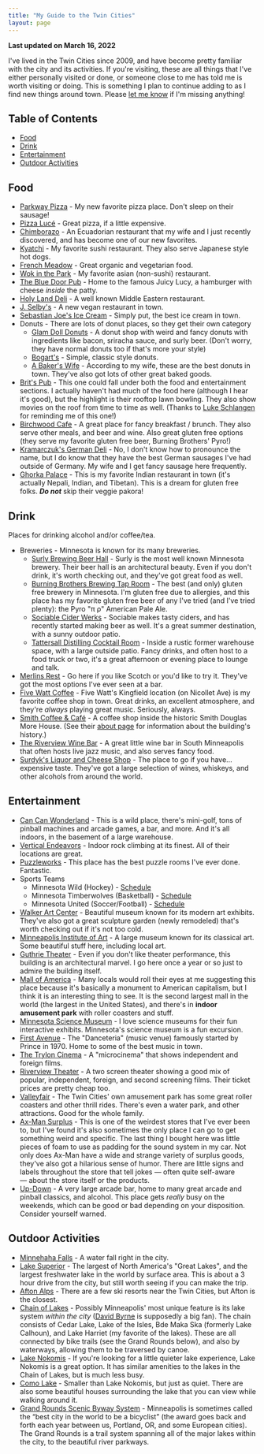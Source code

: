 ```yaml
---
title: "My Guide to the Twin Cities"
layout: page
---
```


**Last updated on March 16, 2022**

I've lived in the Twin Cities since 2009, and have become pretty familiar with the city and its activities. If you're visiting, these are all things that I've either personally visited or done, or someone close to me has told me is worth visiting or doing. This is something I plan to continue adding to as I find new things around town. Please <a href="mailto:hello@hisaac.net">let me know</a> if I'm missing anything!

## Table of Contents

- [Food](#food)
- [Drink](#drink)
- [Entertainment](#entertainment)
- [Outdoor Activities](#outdoor-activities)

## <a name="food">Food</a>

- [Parkway Pizza](https://www.parkwaypizzamn.com) - My new favorite pizza place. Don't sleep on their sausage!
- [Pizza Lucé](https://pizzaluce.com) - Great pizza, if a little expensive.
- [Chimborazo](http://chimborazorestaurant.com) - An Ecuadorian restaurant that my wife and I just recently discovered, and has become one of our new favorites.
- [Kyatchi](http://www.kyatchi.com) - My favorite sushi restaurant. They also serve Japanese style hot dogs.
- [French Meadow](https://www.frenchmeadowcafe.com) - Great organic and vegetarian food.
- [Wok in the Park](http://wokintheparkrestaurant.com) - My favorite asian (non-sushi) restaurant.
- [The Blue Door Pub](http://www.thebdp.com/menus/) - Home to the famous Juicy Lucy, a hamburger with cheese *inside* the patty.
- [Holy Land Deli](http://holylandbrand.com/deli/) - A well known Middle Eastern restaurant.
- [J. Selby's](http://www.jselbys.com/) - A new vegan restaurant in town.
- [Sebastian Joe's Ice Cream](http://sebastianjoesicecream.com) - Simply put, the best ice cream in town.
- Donuts - There are lots of donut places, so they get their own category
	- [Glam Doll Donuts](https://glamdolldonuts.com) - A donut shop with weird and fancy donuts with ingredients like bacon, sriracha sauce, and surly beer. (Don't worry, they have normal donuts too if that's more your style)
	- [Bogart's](http://www.bogartsdoughnutco.com) - Simple, classic style donuts.
	- [A Baker's Wife](http://abakerswife.com) - According to my wife, these are the best donuts in town. They've also got lots of other great baked goods.
- [Brit's Pub](http://britspub.com) - This one could fall under both the food and entertainment sections. I actually haven't had much of the food here (although I hear it's good), but the highlight is their rooftop lawn bowling. They also show movies on the roof from time to time as well. (Thanks to [Luke Schlangen](https://github.com/LukeSchlangen) for reminding me of this one!)
- [Birchwood Cafe](https://www.birchwoodcafe.com) - A great place for fancy breakfast / brunch. They also serve other meals, and beer and wine. Also great gluten free options (they serve my favorite gluten free beer, Burning Brothers' Pyro!)
- [Kramarczuk's German Deli](https://kramarczuks.com) - No, I don't know how to pronounce the name, but I do know that they have the best German sausages I've had outside of Germany. My wife and I get fancy sausage here frequently.
- [Ghorka Palace](http://www.gorkhapalace.com) - This is my favorite Indian restaurant in town (it's actually Nepali, Indian, and Tibetan). This is a dream for gluten free folks. ***Do not*** skip their veggie pakora!

## <a name="drink">Drink</a>

Places for drinking alcohol and/or coffee/tea.

- Breweries - Minnesota is known for its many breweries.
	- [Surly Brewing Beer Hall](http://surlybrewing.com/destination-brewery/beer-hall-and-restaurant/) - Surly is the most well known Minnesota brewery. Their beer hall is an architectural beauty. Even if you don't drink, it's worth checking out, and they've got great food as well.
	- [Burning Brothers Brewing Tap Room](https://www.burnbrosbrew.com/taproom/) - The best (and only) gluten free brewery in Minnesota. I'm gluten free due to allergies, and this place has my favorite gluten free beer of any I've tried (and I've tried plenty): the Pyro "π ρ" American Pale Ale.
	- [Sociable Cider Werks](http://sociablecider.com) - Sociable makes tasty ciders, and has recently started making beer as well. It's a great summer destination, with a sunny outdoor patio.
	- [Tattersall Distilling Cocktail Room](https://tattersalldistilling.com/cocktail-room/) - Inside a rustic former warehouse space, with a large outside patio. Fancy drinks, and often host to a food truck or two, it's a great afternoon or evening place to lounge and talk.
- [Merlins Rest](http://merlinsrest.com) - Go here if you like Scotch or you'd like to try it. They've got the most options I've ever seen at a bar.
- [Five Watt Coffee](http://fivewattcoffee.com) - Five Watt's Kingfield location (on Nicollet Ave) is my favorite coffee shop in town. Great drinks, an excellent atmosphere, and they're *always* playing great music. Seriously, always.
- [Smith Coffee & Café](https://www.smith1877.com) - A coffee shop inside the historic Smith Douglas More House. (See their [about page](https://www.smith1877.com/about) for information about the building's history.)
- [The Riverview Wine Bar](http://www.theriverview.com/locations/) - A great little wine bar in South Minneapolis that often hosts live jazz music, and also serves fancy food.
- [Surdyk's Liquor and Cheese Shop](http://surdyks.com) - The place to go if you have… expensive taste. They've got a large selection of wines, whiskeys, and other alcohols from around the world.

## <a name="entertainment">Entertainment</a>

- [Can Can Wonderland](https://www.cancanwonderland.com) - This is a wild place, there's mini-golf, tons of pinball machines and arcade games, a bar, and more. And it's all indoors, in the basement of a large warehouse.
- [Vertical Endeavors](https://www.verticalendeavors.com) - Indoor rock climbing at its finest. All of their locations are great.
- [Puzzleworks](http://www.puzzleworksmn.com) - This place has the best puzzle rooms I've ever done. Fantastic.
- Sports Teams
	- Minnesota Wild (Hockey) - [Schedule](https://www.nhl.com/wild/schedule/2018-01-01/CT)
	- Minnesota Timberwolves (Basketball) - [Schedule](www.nba.com/timberwolves/schedule/)
	- Minnesota United (Soccer/Football) - [Schedule](https://www.mnufc.com/schedule)
- [Walker Art Center](https://walkerart.org) - Beautiful museum known for its modern art exhibits. They've also got a great sculpture garden (newly remodeled) that's worth checking out if it's not too cold.
- [Minneapolis Institute of Art](https://new.artsmia.org) - A large museum known for its classical art. Some beautiful stuff here, including local art.
- [Guthrie Theater](https://www.guthrietheater.org) - Even if you don't like theater performance, this building is an architectural marvel. I go here once a year or so just to admire the building itself.
- [Mall of America](https://mallofamerica.com) - Many locals would roll their eyes at me suggesting this place because it's basically a monument to American capitalism, but I think it is an interesting thing to see. It is the second largest mall in the world (the largest in the United States), and there's in **indoor amusement park** with roller coasters and stuff.
- [Minnesota Science Museum](https://www.smm.org) - I love science museums for their fun interactive exhibits. Minnesota's science museum is a fun excursion.
- [First Avenue](http://first-avenue.com) - The "Danceteria" (music venue) famously started by Prince in 1970. Home to some of the best music in town.
- [The Trylon Cinema](http://www.trylon.org) - A "microcinema" that shows independent and foreign films.
- [Riverview Theater](http://riverviewtheater.com) - A two screen theater showing a good mix of popular, independent, foreign, and second screening films. Their ticket prices are pretty cheap too.
- [Valleyfair](https://www.valleyfair.com) - The Twin Cities' own amusement park has some great roller coasters and other thrill rides. There's even a water park, and other attractions. Good for the whole family.
- [Ax-Man Surplus](https://www.ax-man.com/) - This is one of the weirdest stores that I've ever been to, but I've found it's also sometimes the only place I can go to get something weird and specific. The last thing I bought here was little pieces of foam to use as padding for the sound system in my car. Not only does Ax-Man have a wide and strange variety of surplus goods, they've also got a hilarious sense of humor. There are little signs and labels throughout the store that tell jokes — often quite self-aware — about the store itself or the products.
- [Up-Down](http://www.updownmpls.com/) - A very large arcade bar, home to many great arcade and pinball classics, and alcohol. This place gets *really* busy on the weekends, which can be good or bad depending on your disposition. Consider yourself warned.

## <a name="outdoor-activities">Outdoor Activities</a>

- [Minnehaha Falls](https://www.nps.gov/miss/planyourvisit/minnehah.htm) - A water fall right in the city.
- [Lake Superior](https://en.wikipedia.org/wiki/Lake_Superior) - The largest of North America's "Great Lakes", and the largest freshwater lake in the world by surface area. This is about a 3 hour drive from the city, but still worth seeing if you can make the trip.
- [Afton Alps](https://www.aftonalps.com) - There are a few ski resorts near the Twin Cities, but Afton is the closest.
- [Chain of Lakes](https://www.minneapolisparks.org/parks__destinations/parks__lakes/minneapolis_chain_of_lakes_regional_park/) - Possibly Minneapolis' most unique feature is its lake system *within the city* ([David Byrne](https://en.wikipedia.org/wiki/David_Byrne) is supposedly a big fan). The chain consists of Cedar Lake, Lake of the Isles, Bde Maka Ska (formerly Lake Calhoun), and Lake Harriet (my favorite of the lakes). These are all connected by bike trails (see the Grand Rounds below), and also by waterways, allowing them to be traversed by canoe.
- [Lake Nokomis](https://en.wikipedia.org/wiki/Lake_Nokomis) - If you're looking for a little quieter lake experience, Lake Nokomis is a great option. It has similar amenities to the lakes in the Chain of Lakes, but is much less busy.
- [Como Lake](https://en.wikipedia.org/wiki/Como_Lake_(Minnesota)) - Smaller than Lake Nokomis, but just as quiet. There are also some beautiful houses surrounding the lake that you can view while walking around it.
- [Grand Rounds Scenic Byway System](https://www.minneapolisparks.org/parks__destinations/trails__parkways/grand_rounds_scenic_byway_system/) - Minneapolis is sometimes called the “best city in the world to be a bicyclist” (the award goes back and forth each year between us, Portland, OR, and some European cities). The Grand Rounds is a trail system spanning all of the major lakes within the city, to the beautiful river parkways.
